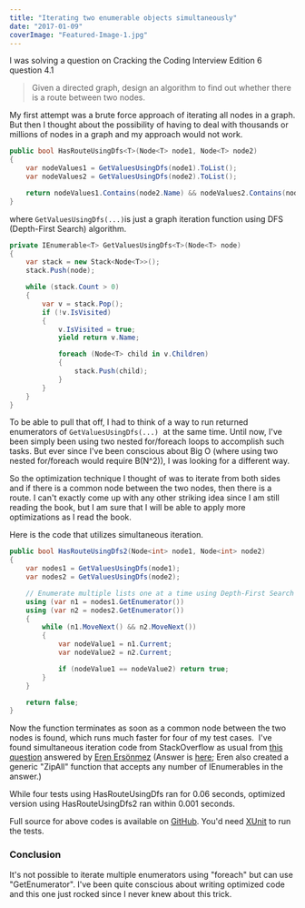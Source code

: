 ```yaml
---
title: "Iterating two enumerable objects simultaneously"
date: "2017-01-09"
coverImage: "Featured-Image-1.jpg"
---
```


I was solving a question on Cracking the Coding Interview Edition 6 question 4.1

> Given a directed graph, design an algorithm to find out whether there is a route between two nodes.

My first attempt was a brute force approach of iterating all nodes in a graph. But then I thought about the possibility of having to deal with thousands or millions of nodes in a graph and my approach would not work.

```csharp
public bool HasRouteUsingDfs<T>(Node<T> node1, Node<T> node2)
{
	var nodeValues1 = GetValuesUsingDfs(node1).ToList();
	var nodeValues2 = GetValuesUsingDfs(node2).ToList();

	return nodeValues1.Contains(node2.Name) && nodeValues2.Contains(node1.Name);
}
```

where `GetValuesUsingDfs(...)`is just a graph iteration function using DFS (Depth-First Search) algorithm.

```csharp
private IEnumerable<T> GetValuesUsingDfs<T>(Node<T> node)
{
	var stack = new Stack<Node<T>>();
	stack.Push(node);

	while (stack.Count > 0)
	{
		var v = stack.Pop();
		if (!v.IsVisited)
		{
			v.IsVisited = true;
			yield return v.Name;

			foreach (Node<T> child in v.Children)
			{
				stack.Push(child);
			}
		}
	}
}
```

To be able to pull that off, I had to think of a way to run returned enumerators of `GetValuesUsingDfs(...)`  at the same time. Until now, I've been simply been using two nested for/foreach loops to accomplish such tasks. But ever since I've been conscious about Big O (where using two nested for/foreach would require B(N^2)), I was looking for a different way.

So the optimization technique I thought of was to iterate from both sides and if there is a common node between the two nodes, then there is a route. I can't exactly come up with any other striking idea since I am still reading the book, but I am sure that I will be able to apply more optimizations as I read the book.

Here is the code that utilizes simultaneous iteration.

```csharp
public bool HasRouteUsingDfs2(Node<int> node1, Node<int> node2)
{
	var nodes1 = GetValuesUsingDfs(node1);
	var nodes2 = GetValuesUsingDfs(node2);

	// Enumerate multiple lists one at a time using Depth-First Search
	using (var n1 = nodes1.GetEnumerator())
	using (var n2 = nodes2.GetEnumerator())
	{
		while (n1.MoveNext() && n2.MoveNext())
		{
			var nodeValue1 = n1.Current;
			var nodeValue2 = n2.Current;

			if (nodeValue1 == nodeValue2) return true;
		}
	}

	return false;
}
```

Now the function terminates as soon as a common node between the two nodes is found, which runs much faster for four of my test cases.  I've found simultaneous iteration code from StackOverflow as usual from [this question](http://stackoverflow.com/questions/18395943/using-foreach-to-iterate-simultaneously-through-multiple-lists-syntax-sugar) answered by [Eren Ersönmez](http://stackoverflow.com/users/201088/eren-ers%C3%B6nmez) (Answer is [here](http://stackoverflow.com/a/18396163/4035); Eren also created a generic "ZipAll" function that accepts any number of IEnumerables in the answer.)

While four tests using HasRouteUsingDfs ran for 0.06 seconds, optimized version using HasRouteUsingDfs2 ran within 0.001 seconds.

Full source for above codes is available on [GitHub](https://github.com/dance2die/Demo.LearnByDoing/blob/master/Demo.LearnByDoing.Tests/Chapter04/Chapter4_1Test.cs). You'd need [XUnit](https://github.com/xunit/xunit) to run the tests.

### Conclusion

It's not possible to iterate multiple enumerators using "foreach" but can use "GetEnumerator". I've been quite conscious about writing optimized code and this one just rocked since I never knew about this trick.
